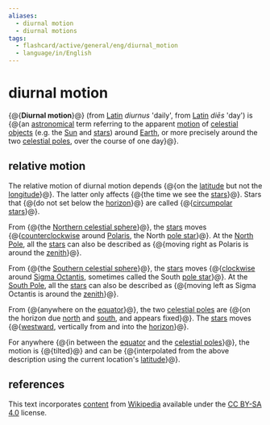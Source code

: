 ```yaml
---
aliases:
  - diurnal motion
  - diurnal motions
tags:
  - flashcard/active/general/eng/diurnal_motion
  - language/in/English
---
```


# diurnal motion

{@{__Diurnal motion__}@} (from [Latin](Latin.md) _diurnus_ 'daily', from [Latin](Latin.md) _diēs_ 'day') is {@{an [astronomical](astronomy.md) term referring to the apparent [motion](motion.md) of [celestial objects](astronomical%20object.md) (e.g. the [Sun](Sun.md) and [stars](star.md)) around [Earth](Earth.md), or more precisely around the two [celestial poles](celestial%20pole.md), over the course of one day}@}. <!--SR:!2026-07-24,533,317!2025-06-04,223,277-->

## relative motion

The relative motion of diurnal motion depends {@{on the [latitude](latitude.md) but not the [longitude](longitude.md)}@}. The latter only affects {@{the time we see the [stars](star.md)}@}. Stars that {@{do not set below the [horizon](horizon.md)}@} are called {@{[circumpolar stars](circumpolar%20star.md)}@}. <!--SR:!2025-06-10,266,337!2025-06-21,275,337!2025-06-10,268,337!2026-02-07,395,297-->

From {@{the [Northern celestial sphere](Northern%20celestial%20sphere.md)}@}, the [stars](star.md) moves {@{[counterclockwise](clockwise.md) around [Polaris](Polaris.md), the North [pole star](pole%20star.md)}@}. At the [North Pole](North%20Pole.md), all the [stars](star.md) can also be described as {@{moving right as Polaris is around the [zenith](zenith.md)}@}. <!--SR:!2025-12-13,382,297!2026-02-26,406,297!2026-01-01,397,297-->

From {@{the [Southern celestial sphere](Southern%20celestial%20sphere.md)}@}, the [stars](star.md) moves {@{[clockwise](clockwise.md) around [Sigma Octantis](Sigma%20Octantis.md), sometimes called the South [pole star](pole%20star.md)}@}. At the [South Pole](South%20Pole.md), all the [stars](star.md) can also be described as {@{moving left as Sigma Octantis is around the [zenith](zenith.md)}@}. <!--SR:!2026-10-10,611,317!2025-04-29,193,270!2026-05-05,451,297-->

From {@{anywhere on the [equator](equator.md)}@}, the two [celestial poles](celestial%20pole.md) are {@{on the horizon due [north](north.md) and [south](south.md), and appears fixed}@}. The [stars](star.md) moves {@{[westward](west.md), vertically from and into the [horizon](horizon.md)}@}. <!--SR:!2026-07-22,578,337!2025-06-09,244,290!2026-02-10,437,317-->

For anywhere {@{in between the [equator](equator.md) and the [celestial poles](celestial%20pole.md)}@}, the motion is {@{tilted}@} and can be {@{interpolated from the above description using the current location's [latitude](latitude.md)}@}. <!--SR:!2025-05-28,255,330!2026-10-12,635,330!2025-05-07,221,310-->

## references

This text incorporates [content](https://en.wikipedia.org/wiki/diurnal_motion) from [Wikipedia](Wikipedia.md) available under the [CC BY-SA 4.0](https://creativecommons.org/licenses/by-sa/4.0/) license.
